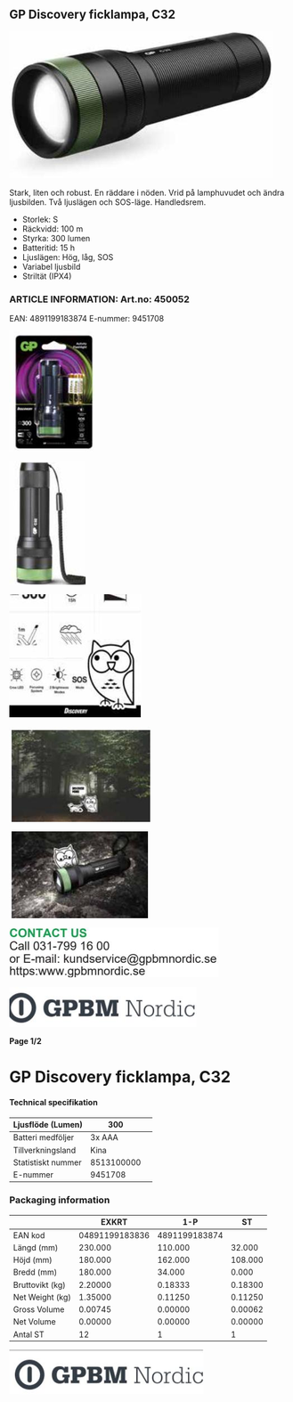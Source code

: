 ## GP Discovery ficklampa, C32

![](_page_0_Picture_3.jpeg)

Stark, liten och robust. En räddare i nöden. Vrid på lamphuvudet och ändra ljusbilden. Två ljuslägen och SOS-läge. Handledsrem. 

- Storlek: S
- Räckvidd: 100 m
- Styrka: 300 lumen
- Batteritid: 15 h
- Ljuslägen: Hög, låg, SOS
- Variabel ljusbild
- Striltät (IPX4)

### **ARTICLE INFORMATION:** Art.no: 450052

EAN: 4891199183874 E-nummer: 9451708

![](_page_0_Picture_14.jpeg)

![](_page_0_Picture_15.jpeg)

![](_page_0_Picture_16.jpeg)

![](_page_0_Picture_17.jpeg)

![](_page_0_Picture_18.jpeg)

![](_page_0_Figure_19.jpeg)

![](_page_0_Picture_20.jpeg)

**Page 1/2**

# GP Discovery ficklampa, C32

#### **Technical specifikation**

| Ljusflöde (Lumen)  | 300        |  |
|--------------------|------------|--|
| Batteri medföljer  | 3x AAA     |  |
| Tillverkningsland  | Kina       |  |
| Statistiskt nummer | 8513100000 |  |
| E-nummer           | 9451708    |  |

### **Packaging information**

|                 | EXKRT          | 1-P           | ST      |
|-----------------|----------------|---------------|---------|
| EAN kod         | 04891199183836 | 4891199183874 |         |
| Längd (mm)      | 230.000        | 110.000       | 32.000  |
| Höjd (mm)       | 180.000        | 162.000       | 108.000 |
| Bredd (mm)      | 180.000        | 34.000        | 0.000   |
| Bruttovikt (kg) | 2.20000        | 0.18333       | 0.18300 |
| Net Weight (kg) | 1.35000        | 0.11250       | 0.11250 |
| Gross Volume    | 0.00745        | 0.00000       | 0.00062 |
| Net Volume      | 0.00000        | 0.00000       | 0.00000 |
| Antal ST        | 12             | 1             | 1       |

![](_page_1_Picture_7.jpeg)